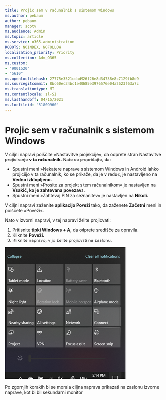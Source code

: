 ```yaml
---
title: Projic sem v računalnik s sistemom Windows
ms.author: pebaum
author: pebaum
manager: scotv
ms.audience: Admin
ms.topic: article
ms.service: o365-administration
ROBOTS: NOINDEX, NOFOLLOW
localization_priority: Priority
ms.collection: Adm_O365
ms.custom:
- "9001520"
- "5610"
ms.openlocfilehash: 27775e3521cdad926f26e8d34738e8c7129fb8d9
ms.sourcegitcommit: 8bc60ec34bc1e40685e3976576e04a2623f63a7c
ms.translationtype: MT
ms.contentlocale: sl-SI
ms.lasthandoff: 04/15/2021
ms.locfileid: "51809960"
---
```

# <a name="project-to-a-pc"></a>Projic sem v računalnik s sistemom Windows

V ciljni napravi poiščite »Nastavitve projekcije«, da odprete stran Nastavitve projiciranje **v ta računalnik.** Nato se prepričajte, da:
- Spustni meni »Nekatere naprave s sistemom Windows in Android lahko projiciijo v ta računalnik, ko se prikaže, da je v redu«, je nastavljeno na **Vedno izklopljeno.**
- Spustni meni »Prosite za projekt s tem računalnikom« je nastavljen na **Vsakič, ko je zahtevana povezava.**
- Spustni meni »Zahtevaj PIN za seznanitev« je nastavljen na **Nikoli.**

V ciljni napravi zaženite **aplikacijo Poveži** tako, da zaženete **Začetni** meni in poiščete »Poveži«.

Nato v izvorni napravi, v tej napravi želite projicvati:

1. Pritisnite **tipki Windows + A,** da odprete središče za opravila.
2. Kliknite **Poveži.**
3. Kliknite napravo, v jo želite projicvati na zaslonu.

![Projic sem v računalnik s sistemom Windows](media/project-to-a-pc.png)

Po zgornjih korakih bi se morala ciljna naprava prikazati na zaslonu izvorne naprave, kot bi bil sekundarni monitor.
